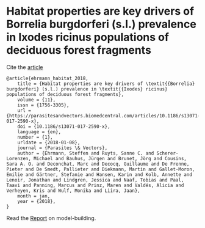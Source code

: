 # Habitat properties are key drivers of Borrelia burgdorferi (s.l.) prevalence in Ixodes ricinus populations of deciduous forest fragments

Cite the [article](https://parasitesandvectors.biomedcentral.com/articles/10.1186/s13071-017-2590-x)

    @article{ehrmann_habitat_2018,
    	title = {Habitat properties are key drivers of \textit{{Borrelia} burgdorferi} (s.l.) prevalence in \textit{{Ixodes} ricinus} populations of deciduous forest fragments},
    	volume = {11},
    	issn = {1756-3305},
    	url = {https://parasitesandvectors.biomedcentral.com/articles/10.1186/s13071-017-2590-x},
    	doi = {10.1186/s13071-017-2590-x},
    	language = {en},
    	number = {1},
    	urldate = {2018-01-08},
    	journal = {Parasites \& Vectors},
    	author = {Ehrmann, Steffen and Ruyts, Sanne C. and Scherer-Lorenzen, Michael and Bauhus, Jürgen and Brunet, Jörg and Cousins, Sara A. O. and Deconchat, Marc and Decocq, Guillaume and De Frenne, Pieter and De Smedt, Pallieter and Diekmann, Martin and Gallet-Moron, Emilie and Gärtner, Stefanie and Hansen, Karin and Kolb, Annette and Lenoir, Jonathan and Lindgren, Jessica and Naaf, Tobias and Paal, Taavi and Panning, Marcus and Prinz, Maren and Valdés, Alicia and Verheyen, Kris and Wulf, Monika and Liira, Jaan},
    	month = jan,
    	year = {2018},
    }

Read the [Report](https://github.com/EhrmannS/2017_Parasit-Vectors_Habitat-properties-are-key-drivers-of/blob/master/Report.Rmd) on model-building.



    
